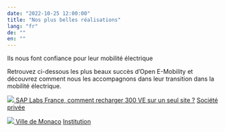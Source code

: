 ```yaml
---
date: "2022-10-25 12:00:00"
title: "Nos plus belles réalisations"
lang: "fr"
de: ""
en: ""
---
```


Ils nous font confiance pour leur mobilité électrique

Retrouvez ci-dessous les plus beaux succès d’Open E-Mobility et découvrez comment nous les accompagnons dans leur transition dans la mobilité électrique.

[ ![](*<?=$rbase?>*/img/SAP-CP-01-1-600x450.webp) ](*<?=$rbase?>*/portfolio-items/sap-labs-france-charger-300-ve)
[SAP Labs France, comment recharger 300 VE sur un seul site ?](*<?=$rbase?>*/portfolio-items/sap-labs-france-charger-300-ve)
[Société privée](*<?=$rbase?>*/portfolio-items/sap-labs-france-charger-300-ve)

[ ![](*<?=$rbase?>*/img/Marie-de-Monaco-1-1536x864.webp) ](*<?=$rbase?>*/portfolio-items/ville-de-monaco)
[Ville de Monaco](*<?=$rbase?>*/portfolio-items/ville-de-monaco)
[Institution](*<?=$rbase?>*/portfolio-items/ville-de-monaco)
